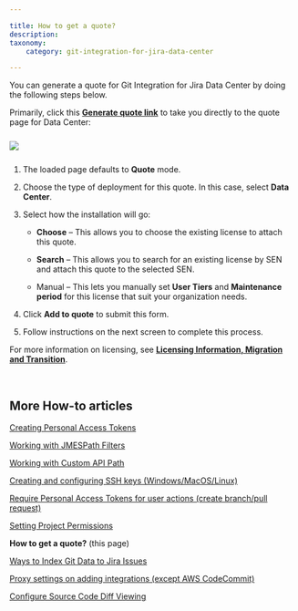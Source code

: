 ```yaml
---

title: How to get a quote?
description:
taxonomy:
    category: git-integration-for-jira-data-center

---
```


You can generate a quote for Git Integration for Jira Data Center by doing the following steps below.

Primarily, click this <a href='https://www.atlassian.com/purchase/addon/com.xiplink.jira.git.jira_git_plugin.ondemand?purchaseMode=quote' target='_blank'><b>Generate quote link</b></a> to take you directly to the quote page for Data Center:

<img src='/wp-content/uploads/gij-jira-datacenter-quote-process.png' style='display:block;margin:25px auto;max-width:100%' />

1.  The loaded page defaults to **Quote** mode.

2.  Choose the type of deployment for this quote. In this case, select **Data Center**.

3.  Select how the installation will go:

    *   **Choose** – This allows you to choose the existing license to attach this quote.

    *   **Search** – This allows you to search for an existing license by SEN and attach this quote to the selected SEN.

    *   Manual – This lets you manually set **User Tiers** and **Maintenance period** for this license that suit your organization needs.

4.  Click **Add to quote** to submit this form.

5.  Follow instructions on the next screen to complete this process.


For more information on licensing, see [**Licensing Information, Migration and Transition**](/git-integration-for-jira-data-center/licensing-information-migration-and-transition-gij-self-managed).

<p>&nbsp;</p>

## More How-to articles

[Creating Personal Access Tokens](/git-integration-for-jira-data-center/Creating-Personal-Access-Tokens-gij-self-managed)

[Working with JMESPath Filters](/git-integration-for-jira-data-center/Working-with-JMESPath-Filters-gij-self-managed)

[Working with Custom API Path](/git-integration-for-jira-data-center/Working-with-Custom-API-Path-gij-self-managed)

[Creating and configuring SSH keys (Windows/MacOS/Linux)](/git-integration-for-jira-data-center/creating-and-configuring-ssh-keys-windows-macos-linux-gij-self-managed)

[Require Personal Access Tokens for user actions (create branch/pull request)](/git-integration-for-jira-data-center/Require-Personal-Access-Tokens-for-user-actions-(create-branch-pull-request)-gij-self-managed)

[Setting Project Permissions](/git-integration-for-jira-data-center/Setting-Project-Permissions-gij-self-managed)

**How to get a quote?** (this page)

[Ways to Index Git Data to Jira Issues](/git-integration-for-jira-data-center/Ways-to-Index-Git-Data-to-Jira-Issues-gij-self-managed)

[Proxy settings on adding integrations (except AWS CodeCommit)](/git-integration-for-jira-data-center/Proxy-settings-on-adding-integrations-(except-AWS-CodeCommit)-gij-self-managed)

[Configure Source Code Diff Viewing](/git-integration-for-jira-data-center/configure-source-code-diff-viewing-gij-self-managed)

